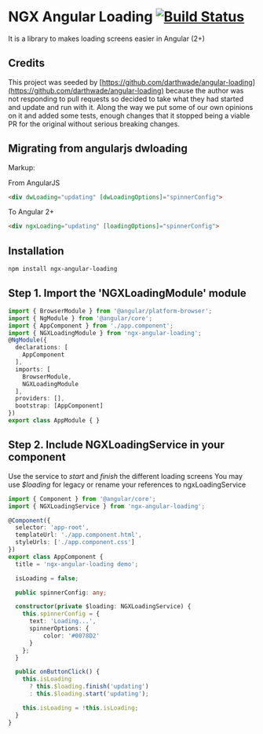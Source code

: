 # NGX Angular Loading [![Build Status](https://travis-ci.org/bculley/ngx-angular-loading.svg?branch=master)](https://travis-ci.org/bculley/ngx-angular-loading)

It is a library to makes loading screens easier in Angular (2+)

## Credits

This project was seeded by [https://github.com/darthwade/angular-loading](https://github.com/darthwade/angular-loading) because the author was not responding to pull requests so decided to take what they had started and update and run with it. Along the way we put some of our own opinions on it and added some tests, enough changes that it stopped being a viable PR for the original without serious breaking changes.

## Migrating from angularjs dwloading

Markup:

From AngularJS
```html
<div dwLoading="updating" [dwLoadingOptions]="spinnerConfig">
```
To Angular 2+
```html
<div ngxLoading="updating" [loadingOptions]="spinnerConfig">
```

## Installation
```npm
npm install ngx-angular-loading
```

## Step 1. Import the 'NGXLoadingModule' module
```ts
import { BrowserModule } from '@angular/platform-browser';
import { NgModule } from '@angular/core';
import { AppComponent } from './app.component';
import { NGXLoadingModule } from 'ngx-angular-loading';
@NgModule({
  declarations: [
    AppComponent
  ],
  imports: [
    BrowserModule,
    NGXLoadingModule
  ],
  providers: [],
  bootstrap: [AppComponent]
})
export class AppModule { }
```

## Step 2. Include NGXLoadingService in your component
Use the service to *start* and *finish* the different loading screens
You may use *$loading* for legacy or rename your references to ngxLoadingService

```ts
import { Component } from '@angular/core';
import { NGXLoadingService } from 'ngx-angular-loading';

@Component({
  selector: 'app-root',
  templateUrl: './app.component.html',
  styleUrls: ['./app.component.css']
})
export class AppComponent {
  title = 'ngx-angular-loading demo';

  isLoading = false;

  public spinnerConfig: any;

  constructor(private $loading: NGXLoadingService) {
    this.spinnerConfig = {
      text: 'Loading...',
      spinnerOptions: {
          color: '#0078D2'
      }
    };
  }

  public onButtonClick() {
    this.isLoading
      ? this.$loading.finish('updating')
      : this.$loading.start('updating');

    this.isLoading = !this.isLoading;
  }
}
```